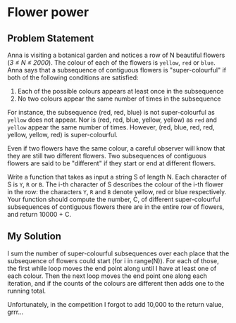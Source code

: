 # Flower power

## Problem Statement

Anna is visiting a botanical garden and notices a row of N beautiful flowers
(*3 ≤ N ≤ 2000*). The colour of each of the flowers is `yellow`, `red` or
`blue`. Anna says that a subsequence of contiguous flowers is "super-colourful"
if both of the following conditions are satisfied:

  1. Each of the possible colours appears at least once in the subsequence
  2. No two colours appear the same number of times in the subsequence

For instance, the subsequence (red, red, blue) is not super-colourful as
`yellow` does not appear. Nor is (red, red, blue, yellow, yellow) as `red` and
`yellow` appear the same number of times. However,
(red, blue, red, red, yellow, yellow, red) is super-colourful.

Even if two flowers have the same colour, a careful observer will know that they
are still two different flowers. Two subsequences of contiguous flowers are said
to be "different" if they start or end at different flowers.

Write a function that takes as input a string S of length N. Each character of S
is `Y`, `R` or `B`. The i-th character of S describes the colour of the i-th
flower in the row: the characters `Y`, `R` and `B` denote yellow, red or blue
respectively. Your function should compute the number, C, of different
super-colourful subsequences of contiguous flowers there are in the entire row
of flowers, and return 10000 + C.

## My Solution

I sum the number of super-colourful subsequences over each place that the subsequence of flowers could start (for i in range(N)).
For each of those, the first while loop moves the end point along until I have at least one of each colour.
Then the next loop moves the end point one along each iteration, and if the counts of the colours are different then adds one to the running total.

Unfortunately, in the competition I forgot to add 10,000 to the return value, grrr...
